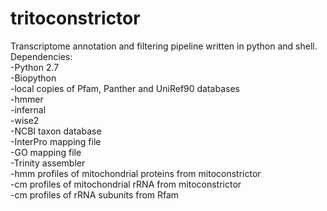 # tritoconstrictor

Transcriptome annotation and filtering pipeline written in python and shell.</br>
Dependencies:</br>
-Python 2.7</br>
-Biopython</br>
-local copies of Pfam, Panther and UniRef90 databases</br>
-hmmer</br>
-infernal</br>
-wise2</br>
-NCBI taxon database</br>
-InterPro mapping file</br>
-GO mapping file</br>
-Trinity assembler</br>
-hmm profiles of mitochondrial proteins from mitoconstrictor</br>
-cm profiles of mitochondrial rRNA from mitoconstrictor</br>
-cm profiles of rRNA subunits from Rfam</br>
